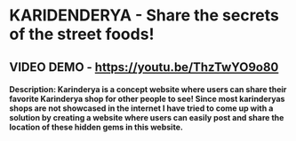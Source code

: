 # KARIDENDERYA - Share the secrets of the street foods!
## VIDEO DEMO - https://youtu.be/ThzTwYO9o80
#### Description: Karinderya is a concept website where users can share their favorite Karinderya shop for other people to see! Since most karinderyas shops are not showcased in the internet I have tried to come up with a solution by creating a website where users can easily post and share the location of these hidden gems in this website.
